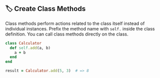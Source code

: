 ## 🏷️ Create Class Methods

Class methods perform actions related to the class itself instead of individual instances. Prefix the method name with `self.` inside the class definition. You can call class methods directly on the class.

```ruby
class Calculator
  def self.add(a, b)
    a + b
  end
end

result = Calculator.add(5, 3)  # => 8
```